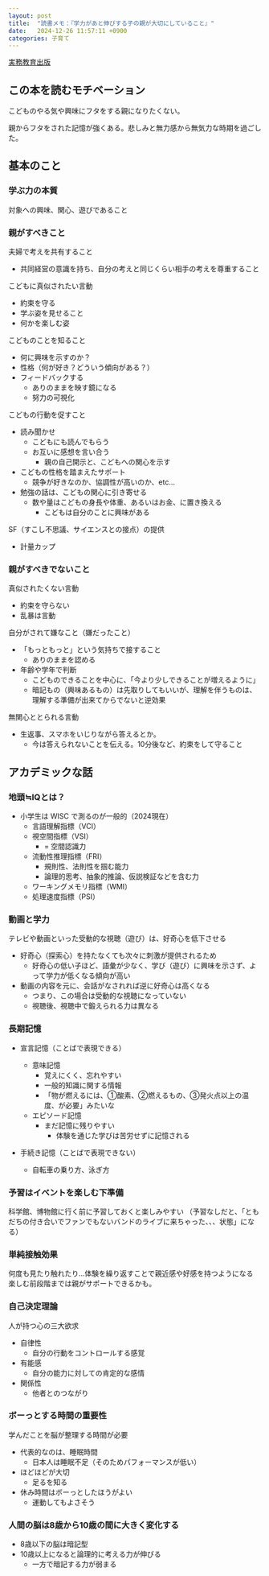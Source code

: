 ```yaml
---
layout: post
title:  "読書メモ：『学力があと伸びする子の親が大切にしていること』"
date:   2024-12-26 11:57:11 +0900
categories: 子育て
---
```


[実務教育出版](https://books.jitsumu.co.jp/book/b649325.html)

## この本を読むモチベーション

こどものやる気や興味にフタをする親になりたくない。

親からフタをされた記憶が強くある。悲しみと無力感から無気力な時期を過ごした。


## 基本のこと


### 学ぶ力の本質

対象への興味、関心、遊びであること

### 親がすべきこと

夫婦で考えを共有すること
- 共同経営の意識を持ち、自分の考えと同じくらい相手の考えを尊重すること


こどもに真似されたい言動
- 約束を守る
- 学ぶ姿を見せること
- 何かを楽しむ姿


こどものことを知ること
- 何に興味を示すのか？
- 性格（何が好き？どういう傾向がある？）
- フィードバックする
  - ありのままを映す鏡になる
  - 努力の可視化


こどもの行動を促すこと
- 読み聞かせ
  - こどもにも読んでもらう
  - お互いに感想を言い合う
    - 親の自己開示と、こどもへの関心を示す
- こどもの性格を踏まえたサポート
  - 競争が好きなのか、協調性が高いのか、etc...
- 勉強の話は、こどもの関心に引き寄せる
  - 数や量はこどもの身長や体重、あるいはお金、に置き換える
    - こどもは自分のことに興味がある


SF（すこし不思議、サイエンスとの接点）の提供
- 計量カップ



### 親がすべきでないこと

真似されたくない言動
- 約束を守らない
- 乱暴は言動


自分がされて嫌なこと（嫌だったこと）
- 「もっともっと」という気持ちで接すること
  - ありのままを認める
- 年齢や学年で判断
  - こどものできることを中心に、「今より少しできることが増えるように」
  - 暗記もの（興味あるもの）は先取りしてもいいが、理解を伴うものは、理解する準備が出来てからでないと逆効果


無関心ととられる言動
- 生返事、スマホをいじりながら答えるとか。
  - 今は答えられないことを伝える。10分後など、約束をして守ること




## アカデミックな話

### 地頭≒IQとは？

- 小学生は WISC で測るのが一般的（2024現在）
  - 言語理解指標（VCI）
  - 視空間指標（VSI）
    - = 空間認識力
  - 流動性推理指標（FRI）
    - 規則性、法則性を掴む能力
    - 論理的思考、抽象的推論、仮説検証などを含む力
  - ワーキングメモリ指標（WMI）
  - 処理速度指標（PSI）


### 動画と学力

テレビや動画といった受動的な視聴（遊び）は、好奇心を低下させる
- 好奇心（探索心）を持たなくても次々に刺激が提供されるため
  - 好奇心の低い子ほど、語彙が少なく、学び（遊び）に興味を示さず、よって学力が低くなる傾向が高い
- 動画の内容を元に、会話がなされれば逆に好奇心は高くなる
  - つまり、この場合は受動的な視聴になっていない
  - 視聴後、視聴中で鍛えられる力は異なる


### 長期記憶

- 宣言記憶（ことばで表現できる）
  - 意味記憶
    - 覚えにくく、忘れやすい
    - 一般的知識に関する情報
    - 「物が燃えるには、①酸素、②燃えるもの、③発火点以上の温度、が必要」みたいな
  - エピソード記憶
    - まだ記憶に残りやすい
      - 体験を通じた学びは苦労せずに記憶される

- 手続き記憶（ことばで表現できない）
  - 自転車の乗り方、泳ぎ方


### 予習はイベントを楽しむ下準備

科学館、博物館に行く前に予習しておくと楽しみやすい
（予習なしだと、「ともだちの付き合いでファンでもないバンドのライブに来ちゃった、、、状態」になる）


### 単純接触効果

何度も見たり触れたり...体験を繰り返すことで親近感や好感を持つようになる
楽しむ前段階までは親がサポートできるかも。


### 自己決定理論

人が持つ心の三大欲求
- 自律性
  - 自分の行動をコントロールする感覚
- 有能感
  - 自分の能力に対しての肯定的な感情
- 関係性
  - 他者とのつながり


### ボーっとする時間の重要性

学んだことを脳が整理する時間が必要
- 代表的なのは、睡眠時間
  - 日本人は睡眠不足（そのためパフォーマンスが低い）
- ほどほどが大切
  - 足るを知る
- 休み時間はボーっとしたほうがよい
  - 運動してもよさそう


### 人間の脳は8歳から10歳の間に大きく変化する
- 8歳以下の脳は暗記型
- 10歳以上になると論理的に考える力が伸びる
  - 一方で暗記する力が弱まる
